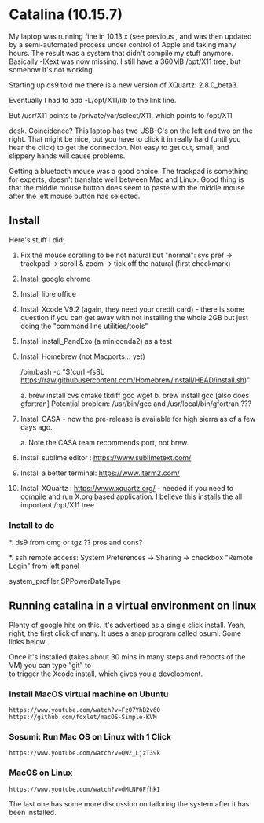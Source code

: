 # Catalina (10.15.7)

My laptop was running fine in 10.13.x (see previous , and was then updated by a
semi-automated process under control of Apple and taking many
hours. The result was a system that didn't compile my stuff
anymore. Basically -lXext was now missing. I still have a 360MB
/opt/X11 tree, but somehow it's not working.

Starting up ds9 told me there is a new version of XQuartz:   2.8.0_beta3.

Eventually I had to add -L/opt/X11/lib to the link line.

But /usr/X11 points to /private/var/select/X11, which points to /opt/X11




desk. Coincidence?   This laptop has two USB-C's on the left and two on the right. That might be nice, but
you have to click it in really hard (until you hear the click) to get the connection. Not easy to get out,
small, and slippery hands will cause problems.

Getting a bluetooth mouse was a good choice. The trackpad is something for experts, doesn't translate well
between Mac and Linux. Good thing is that the middle mouse button does seem to paste with the middle mouse
after the left mouse button has selected.
 

## Install

Here's stuff I did:

1. Fix the mouse scrolling to be not natural but "normal":
   sys pref -> trackpad -> scroll & zoom -> tick off the natural (first checkmark)

2. Install google chrome

3. Install libre office

4. Install Xcode V9.2 (again, they need your credit card) - there is some question if you can get away with
   not installing the whole 2GB but just doing the "command line utilities/tools"

5. Install install_PandExo (a miniconda2) as a test

6. Install Homebrew (not Macports... yet)

   /bin/bash -c "$(curl -fsSL https://raw.githubusercontent.com/Homebrew/install/HEAD/install.sh)"

   a. brew install cvs cmake tkdiff gcc wget
   b. brew install gcc    [also does gfortran]
      Potential problem:   /usr/bin/gcc and /usr/local/bin/gfortran ???

7. Install CASA - now the pre-release is available for high sierra as of a few days ago.

   a. Note the CASA team recommends port, not brew.

8. Install sublime editor :  https://www.sublimetext.com/

9. Install a better terminal: https://www.iterm2.com/

10.  Install XQuartz : https://www.xquartz.org/ - needed if you need to compile and run X.org based application.
    I believe this installs the all important /opt/X11 tree


### Install to do

*.  ds9 from dmg or tgz ?? pros and cons?

*.  ssh remote access:   System Preferences -> Sharing  -> checkbox "Remote Login" from left panel



system_profiler SPPowerDataType

## Running catalina in a virtual environment on linux

Plenty of google hits on this. It's advertised as a single click install. Yeah, right, the first click of many.
It uses a snap program called osumi. Some links below.

Once it's installed (takes about 30 mins in many steps and reboots of the VM) you can type "git" to 		
to trigger the Xcode install, which gives you a development.

### Install MacOS virtual machine on Ubuntu 

    https://www.youtube.com/watch?v=Fz07YhB2v60
    https://github.com/foxlet/macOS-Simple-KVM

### Sosumi: Run Mac OS on Linux with 1 Click

    https://www.youtube.com/watch?v=QWZ_LjzT39k

### MacOS on Linux
    
	https://www.youtube.com/watch?v=dMLNP6FfhkI
	


The last one has some more discussion on tailoring the system after it
has been installed.
